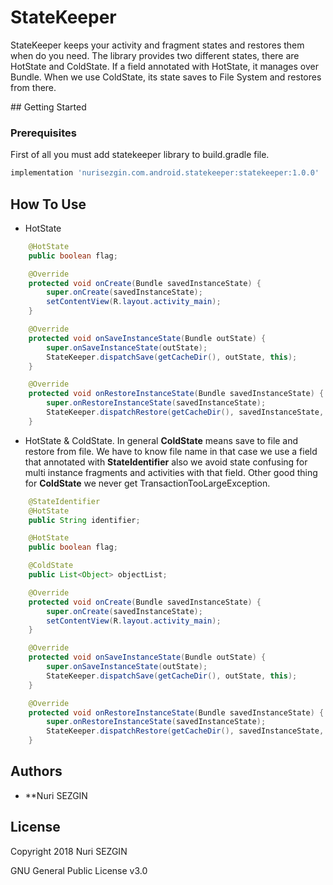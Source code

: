 # StateKeeper
StateKeeper keeps your activity and fragment states and restores them when do you need. The library provides two different states, there are HotState and ColdState. If a field annotated with HotState, it manages over Bundle. When we use ColdState, its state saves to File System and restores from there. 

## Getting Started
### Prerequisites
First of all you must add statekeeper library to build.gradle file.
```groovy
implementation 'nurisezgin.com.android.statekeeper:statekeeper:1.0.0'
```

## How To Use
* HotState 
```java
    @HotState
    public boolean flag;

    @Override
    protected void onCreate(Bundle savedInstanceState) {
        super.onCreate(savedInstanceState);
        setContentView(R.layout.activity_main);
    }

    @Override
    protected void onSaveInstanceState(Bundle outState) {
        super.onSaveInstanceState(outState);
        StateKeeper.dispatchSave(getCacheDir(), outState, this);
    }

    @Override
    protected void onRestoreInstanceState(Bundle savedInstanceState) {
        super.onRestoreInstanceState(savedInstanceState);
        StateKeeper.dispatchRestore(getCacheDir(), savedInstanceState, this);
    }
```

* HotState & ColdState. In general **ColdState** means save to file and restore from file. We have to know file name in that case we use a field that annotated with **StateIdentifier** also we avoid state confusing for multi instance fragments and activities with that field. Other good thing for **ColdState** we never get TransactionTooLargeException.
```java
    @StateIdentifier
    @HotState
    public String identifier;

    @HotState
    public boolean flag;

    @ColdState
    public List<Object> objectList;

    @Override
    protected void onCreate(Bundle savedInstanceState) {
        super.onCreate(savedInstanceState);
        setContentView(R.layout.activity_main);
    }

    @Override
    protected void onSaveInstanceState(Bundle outState) {
        super.onSaveInstanceState(outState);
        StateKeeper.dispatchSave(getCacheDir(), outState, this);
    }

    @Override
    protected void onRestoreInstanceState(Bundle savedInstanceState) {
        super.onRestoreInstanceState(savedInstanceState);
        StateKeeper.dispatchRestore(getCacheDir(), savedInstanceState, this);
    }
```
## Authors
* **Nuri SEZGIN

## License
Copyright 2018 Nuri SEZGIN

GNU General Public License v3.0
